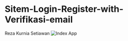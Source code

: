 # Sitem-Login-Register-with-Verifikasi-email
Reza Kurnia Setiawan
![Index App](https://user-images.githubusercontent.com/56224328/135095788-46384c32-1662-4840-9011-94d78a820f9a.png)
